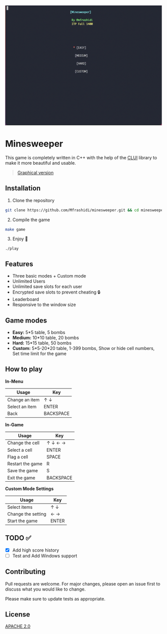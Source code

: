 ![An example of the game](Example.gif)
# Minesweeper
This game is completely written in C++ with the help of the [CLUI](https://github.com/SBU-CE/clui) library to make it more beautiful and usable.
> [Graphical version](https://github.com/mfrashidi/minesweeper-gui)
## Installation

1. Clone the repository
```bash
git clone https://github.com/Mfrashidi/minesweeper.git && cd minesweeper
```
2. Compile the game
```bash
make game
```
3. Enjoy :rocket:
```
./play
```
## Features
- Three basic modes + Custom mode
- Unlimited Users
- Unlimited save slots for each user
- Encrypted save slots to prevent cheating :lock:
- Leaderboard
- Responsive to the window size
## Game modes

- **Easy:** 5*5 table, 5 bombs
- **Medium:** 10*10 table, 20 bombs
- **Hard:** 15*15 table, 50 bombs
- **Custom:** 5\*5-20\*20 table, 1-399 bombs, Show or hide cell numbers, Set time limit for the game

## How to play
**In-Menu**

| Usage        | Key           |
| ------------- |-------------|
| Change an item     | &#8593; &#8595; |
| Select an item      | ENTER      |
| Back      | BACKSPACE      |

**In-Game**

| Usage        | Key           |
| ------------- |-------------|
| Change the cell     | &#8593; &#8595; &#8592; &#8594; |
| Select a cell      | ENTER      |
| Flag a cell      | SPACE      |
| Restart the game      | R      |
| Save the game      | S      |
| Exit the game      | BACKSPACE      |

**Custom Mode Settings**

| Usage        | Key           |
| ------------- |-------------|
| Select items     | &#8593; &#8595; |
| Change the setting      |&#8592; &#8594;|
| Start the game      | ENTER      |

## TODO :white_check_mark:
- [x] Add high score history
- [ ] Test and Add Windows support

## Contributing
Pull requests are welcome. For major changes, please open an issue first to discuss what you would like to change.

Please make sure to update tests as appropriate.

## License
[APACHE 2.0](https://choosealicense.com/licenses/apache-2.0/)
